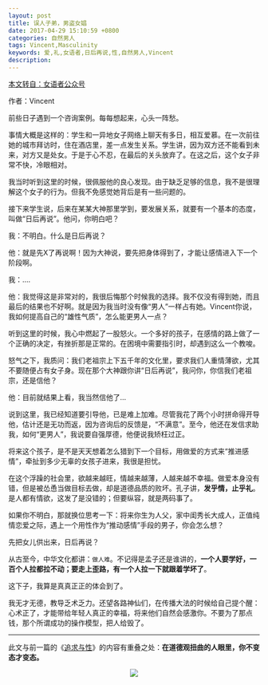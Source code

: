 ```yaml
---
layout: post
title: 误人子弟，男盗女娼
date: 2017-04-29 15:10:59 +0800
categories: 自然男人
tags: Vincent,Masculinity
keywords: 爱,礼,女语者,日后再说,性,自然男人,Vincent
description:
---
```

 [本文转自：女语者公众号](https://mp.weixin.qq.com/mp/appmsg/show?__biz=MjM5ODk1NDQ4MQ==&appmsgid=10000079&itemidx=1&mpshare=1&scene=1&srcid=0406zGt1C2HhyaFTahaF6wEw&uin=&key=&ascene=1&devicetype=Windows+7&version=62040143&lang=zh_CN&winzoom=1)

作者：Vincent

前些日子遇到一个咨询案例。每每想起来，心头一阵愁。

事情大概是这样的：学生和一异地女子网络上聊天有多日，相互爱慕。在一次前往她的城市拜访时，住在酒店里，差一点发生关系。学生讲，因为双方还不能看到未来，对方又是处女。于是于心不忍，在最后的关头放弃了。在这之后，这个女子非常不快，冷眼相对。

我当时听到这里的时候，很佩服他的良心发现。由于缺乏足够的信息，我不是很理解这个女子的行为。但我不免感觉她背后是有一些问题的。

接下来学生说，后来在某某大神那里学到，要发展关系，就要有一个基本的态度，叫做“日后再说”。他问，你明白吧？

我：不明白。什么是日后再说？

他：就是先X了再说啊！因为大神说，要先把身体得到了，才能让感情进入下一个阶段啊。

我：….

他：我觉得这是非常对的，我很后悔那个时候我的选择。我不仅没有得到她，而且最后的结果也不好啊。就是因为我当时没有像“男人”一样占有她。Vincent你说，我如何提高自己的“雄性气质”，怎么能更男人一点？

听到这里的时候，我心中燃起了一股怒火。一个多好的孩子，在感情的路上做了一个正确的决定，有挫折那是正常的。在困境中需要指引时，却遇到这么一个教唆。

怒气之下，我质问：我们老祖宗上下五千年的文化里，要求我们人重情薄欲，尤其不要随便占有女子身。现在那个大神跟你讲“日后再说”，我问你，你信我们老祖宗，还是信他？

他：目前就结果上看，我当然信他了…

说到这里，我已经知道要引导他，已是难上加难。尽管我花了两个小时拼命得开导他，估计还是无功而返，因为咨询后的反馈是，“不满意”。至今，他还在发信求助我，如何“更男人”，我说要自强厚德，他便说我矫枉过正。

将来这个孩子，是不是天天想着怎么猎到下一个目标，用做爱的方式来“推进感情”，牵扯到多少无辜的女孩子进来，我很是担忧。

在这个浮躁的社会里，欲越来越旺，情越来越薄，人越来越不幸福。做爱本身没有错，但是被怂恿当做目标去做，却是道德品质的败坏。孔子讲，**发乎情，止乎礼**。是人都有情欲，这发了是没错的；但要纵容，就是两码事了。

如果你不明白，那就换位思考一下：将来你生为人父，家中闺秀长大成人，正值纯情恋爱之际，遇上一个用性作为“推动感情”手段的男子，你会怎么想？

先把女儿供出来，日后再说？

从古至今，中华文化都讲：`做人难`。不记得是孟子还是谁讲的，**一个人要学好，一百个人拉都拉不动；要走上歪路，有一个人拉一下就跟着学坏了**。

这下子，我算是真真正正的体会到了。

我无才无德，教导乏术乏力。还望各路神仙们，在传播大法的时候给自己提个醒：心术正了，才能带给年轻人真正的幸福，将来他们自然会感激你。不要为了那点钱，那个所谓成功的操作模型，把人给毁了。

---
此文与前一篇的《[追求与性](http://www.jianshu.com/p/b264eb4a21da)》的内容有重叠之处：**在道德观扭曲的人眼里，你不变态才变态。**

<center><img src="http://i4.buimg.com/592712/a7167964a8b79c51.png"></center>
